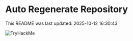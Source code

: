 # Auto Regenerate Repository

This README was last updated: 2025-10-12 16:30:43

 ![TryHackMe](https://tryhackme.com/badge/533634)
